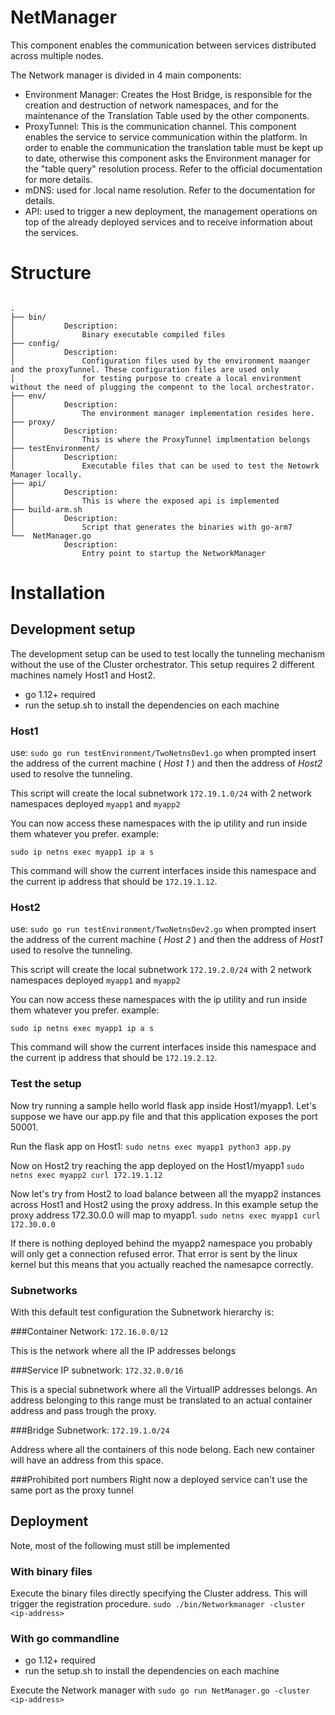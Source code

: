 # NetManager
This component enables the communication between services distributed across multiple nodes.

The Network manager is divided in 4 main components: 

* Environment Manager: Creates the Host Bridge, is responsible for the creation and destruction of network namespaces, and for the maintenance of the Translation Table used by the other components. 
* ProxyTunnel: This is the communication channel. This component enables the service to service communication within the platform. In order to enable the communication the translation table must be kept up to date, otherwise this component asks the Environment manager for the "table query" resolution process. Refer to the official documentation for more details. 
* mDNS: used for .local name resolution. Refer to the documentation for details.
* API: used to trigger a new deployment, the management operations on top of the already deployed services and to receive information about the services. 

# Structure

```

.
├── bin/
│			Description:
│				Binary executable compiled files 
├── config/
│			Description:
│				Configuration files used by the environment maanger and the proxyTunnel. These configuration files are used only 
│               for testing purpose to create a local environment without the need of plugging the compennt to the local orchestrator. 
├── env/
│			Description:
│				The environment manager implementation resides here. 
├── proxy/
│			Description:
│				This is where the ProxyTunnel implmentation belongs
├── testEnvironment/
│			Description:
│				Executable files that can be used to test the Netowrk Manager locally. 
├── api/
│			Description:
│				This is where the exposed api is implemented
├── build-arm.sh
│			Description:
│				Script that generates the binaries with go-arm7 
└──  NetManager.go
			Description:
				Entry point to startup the NetworkManager

```

# Installation

## Development setup
The development setup can be used to test locally the tunneling mechanism without the use of the Cluster orchestrator. This setup requires 2 different machines namely Host1 and Host2.
* go 1.12+ required 
* run the setup.sh to install the dependencies on each machine 

### Host1
use: `sudo go run testEnvironment/TwoNetnsDev1.go`
when prompted insert the address of the current machine ( *Host 1* ) and then the address of *Host2* used to resolve the tunneling.

This script will create the local subnetwork `172.19.1.0/24` with 2 network namespaces deployed `myapp1` and `myapp2`

You can now access these namespaces with the ip utility and run inside them whatever you prefer.
example:

`sudo ip netns exec myapp1 ip a s`

This command will show the current interfaces inside this namespace and the current ip address that should be `172.19.1.12`.

### Host2
use: `sudo go run testEnvironment/TwoNetnsDev2.go`
when prompted insert the address of the current machine ( *Host 2* ) and then the address of *Host1* used to resolve the tunneling.

This script will create the local subnetwork `172.19.2.0/24` with 2 network namespaces deployed `myapp1` and `myapp2`

You can now access these namespaces with the ip utility and run inside them whatever you prefer.
example:

`sudo ip netns exec myapp1 ip a s`

This command will show the current interfaces inside this namespace and the current ip address that should be `172.19.2.12`.

### Test the setup

Now try running a sample hello world flask app inside Host1/myapp1. Let's suppose we have our app.py file and that this application exposes the port 50001. 

Run the flask app on Host1:
`sudo netns exec myapp1 python3 app.py`

Now on Host2 try reaching the app deployed on the Host1/myapp1
`sudo netns exec myapp2 curl 172.19.1.12`

Now let's try from Host2 to load balance between all the myapp2 instances across Host1 and Host2 using the proxy address. In this example setup the proxy address 172.30.0.0 will map to myapp1.
`sudo netns exec myapp1 curl 172.30.0.0`

If there is nothing deployed behind the myapp2 namespace you probably will only get a connection refused error. That error is sent by the linux kernel but this means that you actually reached the namesapce correctly. 

### Subnetworks
With this default test configuration the Subnetwork hierarchy is:

###Container Network:
`172.16.0.0/12`

This is the network where all the IP addresses belongs

###Service IP subnetwork:
`172.32.0.0/16`

This is a special subnetwork where all the VirtualIP addresses belongs. An address belonging to this range must be
translated to an actual container address and pass trough the proxy. 

###Bridge Subnetwork:
`172.19.1.0/24`

Address where all the containers of this node belong. Each new container will have an address from this space.

###Prohibited port numbers
Right now a deployed service can't use the same port as the proxy tunnel


## Deployment
Note, most of the following must still be implemented

### With binary files

Execute the binary files directly specifying the Cluster address. This will trigger the registration procedure. 
`sudo ./bin/Networkmanager -cluster <ip-address>`

### With go commandline

* go 1.12+ required
* run the setup.sh to install the dependencies on each machine

Execute the Network manager with 
`sudo go run NetManager.go -cluster <ip-address>`
